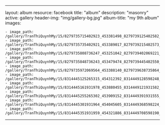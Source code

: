 
---
layout: album
resource: facebook
title: "album"
description: "masonry"
active: gallery
header-img: "img/gallery-bg.jpg"
album-title: "my 9th album"
images:
    
    - image_path: /gallery/TranThiQuynhMy/15/8279735715402923_453381498_8279739125402582_6123975955767266601_n.jpg
    - image_path: /gallery/TranThiQuynhMy/15/8279735735402921_453389017_8279739215402573_9143660224173712150_n.jpg
    - image_path: /gallery/TranThiQuynhMy/15/8279735808736247_453251042_8279739402069221_8778687361561209543_n.jpg
    - image_path: /gallery/TranThiQuynhMy/15/8279735848736243_453479474_8279739445402550_1666688884031203596_n.jpg
    - image_path: /gallery/TranThiQuynhMy/15/8279735972069564_453388140_8279739638735864_1625084871900452069_n.jpg
    - image_path: /gallery/TranThiQuynhMy/15/8314445125265315_454312392_8314449128598248_432458879169468166_n.jpg
    - image_path: /gallery/TranThiQuynhMy/15/8314445161931978_453880455_8314449121931582_2135081829556945872_n.jpg
    - image_path: /gallery/TranThiQuynhMy/15/8314445255265302_453909152_8314449391931555_1703358181471673235_n.jpg
    - image_path: /gallery/TranThiQuynhMy/15/8314445301931964_454045605_8314449368598224_4518621410873856323_n.jpg
    - image_path: /gallery/TranThiQuynhMy/15/8314445351931959_454321886_8314449708598190_8512900091151898389_n.jpg
---